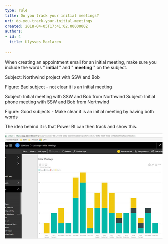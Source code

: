 ```yaml
---
type: rule
title: Do you track your initial meetings?
uri: do-you-track-your-initial-meetings
created: 2018-04-05T17:41:02.0000000Z
authors:
- id: 4
  title: Ulysses Maclaren

---
```


When creating an appointment email for an initial meeting, make sure you include the words " **initial** " and " **meeting** " on the subject. 

Subject:   Northwind project with SSW and Bob

 Figure: Bad subject - not clear it is an initial meeting

Subject: Initial meeting with SSW and Bob from Northwind
Subject: Initial phone meeting with SSW and Bob from Northwind

Figure: Good subjects - Make clear it is an initial meeting by having both words 


 
The idea behind it is that Power BI can then track and show this.

![It's clear to see that there is no yellow in the past couple of months, which may indicate work drying up for Stephen's area](initial-meeting-graph.jpg)
